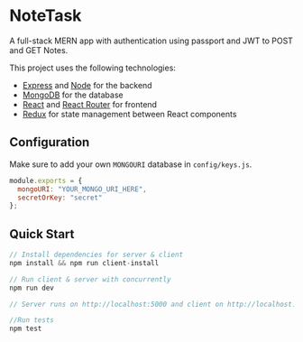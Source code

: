 # NoteTask

A full-stack MERN app with authentication using passport and JWT to POST and GET Notes.

This project uses the following technologies:


- [Express](http://expressjs.com/) and [Node](https://nodejs.org/en/) for the backend
- [MongoDB](https://www.mongodb.com/) for the database
- [React](https://reactjs.org) and [React Router](https://reacttraining.com/react-router/) for frontend
- [Redux](https://redux.js.org/basics/usagewithreact) for state management between React components


## Configuration

Make sure to add your own `MONGOURI` database in `config/keys.js`.

```javascript
module.exports = {
  mongoURI: "YOUR_MONGO_URI_HERE",
  secretOrKey: "secret"
};
```

## Quick Start

```javascript
// Install dependencies for server & client
npm install && npm run client-install

// Run client & server with concurrently
npm run dev

// Server runs on http://localhost:5000 and client on http://localhost:3000

//Run tests
npm test
```


